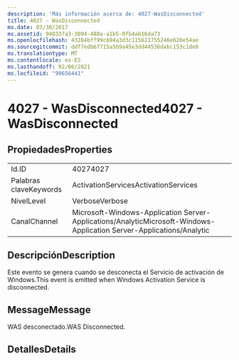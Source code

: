```yaml
---
description: 'Más información acerca de: 4027-WasDisconnected'
title: 4027 - WasDisconnected
ms.date: 03/30/2017
ms.assetid: 940337a3-3094-488a-a1b5-0fb4ab16da73
ms.openlocfilehash: 43284bff99c694a3d3c115621755246e620e54ae
ms.sourcegitcommit: ddf7edb67715a5b9a45e3dd44536dabc153c1de0
ms.translationtype: MT
ms.contentlocale: es-ES
ms.lasthandoff: 02/06/2021
ms.locfileid: "99656441"
---
```

# <a name="4027---wasdisconnected"></a><span data-ttu-id="aa8be-103">4027 - WasDisconnected</span><span class="sxs-lookup"><span data-stu-id="aa8be-103">4027 - WasDisconnected</span></span>

## <a name="properties"></a><span data-ttu-id="aa8be-104">Propiedades</span><span class="sxs-lookup"><span data-stu-id="aa8be-104">Properties</span></span>  
  
|||  
|-|-|  
|<span data-ttu-id="aa8be-105">Id.</span><span class="sxs-lookup"><span data-stu-id="aa8be-105">ID</span></span>|<span data-ttu-id="aa8be-106">4027</span><span class="sxs-lookup"><span data-stu-id="aa8be-106">4027</span></span>|  
|<span data-ttu-id="aa8be-107">Palabras clave</span><span class="sxs-lookup"><span data-stu-id="aa8be-107">Keywords</span></span>|<span data-ttu-id="aa8be-108">ActivationServices</span><span class="sxs-lookup"><span data-stu-id="aa8be-108">ActivationServices</span></span>|  
|<span data-ttu-id="aa8be-109">Nivel</span><span class="sxs-lookup"><span data-stu-id="aa8be-109">Level</span></span>|<span data-ttu-id="aa8be-110">Verbose</span><span class="sxs-lookup"><span data-stu-id="aa8be-110">Verbose</span></span>|  
|<span data-ttu-id="aa8be-111">Canal</span><span class="sxs-lookup"><span data-stu-id="aa8be-111">Channel</span></span>|<span data-ttu-id="aa8be-112">Microsoft-Windows-Application Server-Applications/Analytic</span><span class="sxs-lookup"><span data-stu-id="aa8be-112">Microsoft-Windows-Application Server-Applications/Analytic</span></span>|  
  
## <a name="description"></a><span data-ttu-id="aa8be-113">Descripción</span><span class="sxs-lookup"><span data-stu-id="aa8be-113">Description</span></span>  

 <span data-ttu-id="aa8be-114">Este evento se genera cuando se desconecta el Servicio de activación de Windows.</span><span class="sxs-lookup"><span data-stu-id="aa8be-114">This event is emitted when Windows Activation Service is disconnected.</span></span>  
  
## <a name="message"></a><span data-ttu-id="aa8be-115">Message</span><span class="sxs-lookup"><span data-stu-id="aa8be-115">Message</span></span>  

 <span data-ttu-id="aa8be-116">WAS desconectado.</span><span class="sxs-lookup"><span data-stu-id="aa8be-116">WAS Disconnected.</span></span>  
  
## <a name="details"></a><span data-ttu-id="aa8be-117">Detalles</span><span class="sxs-lookup"><span data-stu-id="aa8be-117">Details</span></span>
